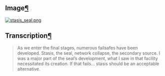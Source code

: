 ## Image[¶](https://wiki.drehmal.cyou/Story_and_Features/Holotexts/Early-Game_Holotexts/Stasis_Facility/stasis_seal/#image "Permanent link")

[![stasis_seal.png](https://wiki.drehmal.cyou/assets/img/lore/holotexts/stasis_seal.png)](https://wiki.drehmal.cyou/assets/img/lore/holotexts/stasis_seal.png)

## Transcription[¶](https://wiki.drehmal.cyou/Story_and_Features/Holotexts/Early-Game_Holotexts/Stasis_Facility/stasis_seal/#transcription "Permanent link")

> As we enter the final stages, numerous failsafes have been developed. Stasis, the seal, network collapse, the secondary source. I was a major part of the seal’s development, what I saw in that facility necessitated its creation. If that fails… stasis should be an acceptable alternative.